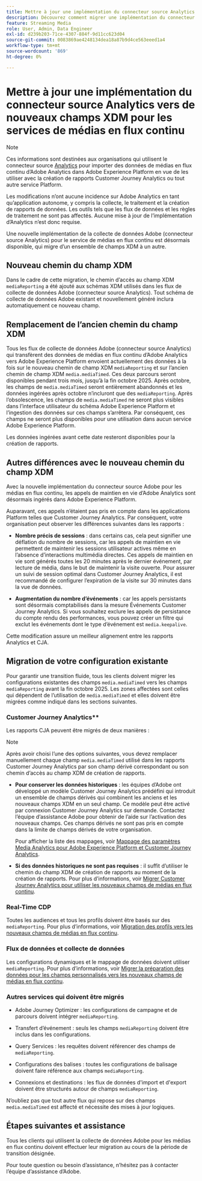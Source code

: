 ```yaml
---
title: Mettre à jour une implémentation du connecteur source Analytics vers de nouveaux champs XDM pour les services de médias en flux continu
description: Découvrez comment migrer une implémentation du connecteur source Analytics vers des champs XDM Streaming Media mis à jour
feature: Streaming Media
role: User, Admin, Data Engineer
exl-id: d239b203-71ce-4307-884f-9d11cc623d04
source-git-commit: 0083869ae4248134dea18a87b9d4ce563eeed1a4
workflow-type: tm+mt
source-wordcount: '869'
ht-degree: 0%

---
```


# Mettre à jour une implémentation du connecteur source Analytics vers de nouveaux champs XDM pour les services de médias en flux continu

>[!NOTE]
>
>Ces informations sont destinées aux organisations qui utilisent le connecteur source [Analytics](https://experienceleague.adobe.com/fr/docs/experience-platform/sources/connectors/adobe-applications/analytics) pour importer des données de médias en flux continu d’Adobe Analytics dans Adobe Experience Platform en vue de les utiliser avec la création de rapports Customer Journey Analytics ou tout autre service Platform.
>
>Les modifications n’ont aucune incidence sur Adobe Analytics en tant qu’application autonome, y compris la collecte, le traitement et la création de rapports de données. Les outils tels que les flux de données et les règles de traitement ne sont pas affectés. Aucune mise à jour de l’implémentation d’Analytics n’est donc requise.

Une nouvelle implémentation de la collecte de données Adobe (connecteur source Analytics) pour le service de médias en flux continu est désormais disponible, qui migre d’un ensemble de champs XDM à un autre.

## Nouveau chemin du champ XDM

Dans le cadre de cette migration, le chemin d’accès au champ XDM `mediaReporting` a été ajouté aux schémas XDM utilisés dans les flux de collecte de données Adobe (connecteur source Analytics). Tout schéma de collecte de données Adobe existant et nouvellement généré inclura automatiquement ce nouveau champ.

## Remplacement de l’ancien chemin du champ XDM

Tous les flux de collecte de données Adobe (connecteur source Analytics) qui transfèrent des données de médias en flux continu d’Adobe Analytics vers Adobe Experience Platform envoient actuellement des données à la fois sur le nouveau chemin de champ XDM `mediaReporting` et sur l’ancien chemin de champ XDM `media.mediaTimed`. Ces deux parcours seront disponibles pendant trois mois, jusqu’à la fin octobre 2025. Après octobre, les champs de `media.mediaTimed` seront entièrement abandonnés et les données ingérées après octobre n’incluront que des `mediaReporting`. Après l’obsolescence, les champs de `media.mediaTimed` ne seront plus visibles dans l’interface utilisateur du schéma Adobe Experience Platform et l’ingestion des données sur ces champs s’arrêtera. Par conséquent, ces champs ne seront plus disponibles pour une utilisation dans aucun service Adobe Experience Platform.

Les données ingérées avant cette date resteront disponibles pour la création de rapports.

## Autres différences avec le nouveau chemin du champ XDM

Avec la nouvelle implémentation du connecteur source Adobe pour les médias en flux continu, les appels de maintien en vie d’Adobe Analytics sont désormais ingérés dans Adobe Experience Platform.

Auparavant, ces appels n’étaient pas pris en compte dans les applications Platform telles que Customer Journey Analytics. Par conséquent, votre organisation peut observer les différences suivantes dans les rapports :

* **Nombre précis de sessions** : dans certains cas, cela peut signifier une déflation du nombre de sessions, car les appels de maintien en vie permettent de maintenir les sessions utilisateur actives même en l’absence d’interactions multimédia directes. Ces appels de maintien en vie sont générés toutes les 20 minutes après le dernier événement, par lecture de média, dans le but de maintenir la visite ouverte. Pour assurer un suivi de session optimal dans Customer Journey Analytics, il est recommandé de configurer l’expiration de la visite sur 30 minutes dans la vue de données.

* **Augmentation du nombre d’événements** : car les appels persistants sont désormais comptabilisés dans la mesure Événements Customer Journey Analytics. Si vous souhaitez exclure les appels de persistance du compte rendu des performances, vous pouvez créer un filtre qui exclut les événements dont le type d’événement est `media.keepalive`.

Cette modification assure un meilleur alignement entre les rapports Analytics et CJA.

## Migration de votre configuration existante

Pour garantir une transition fluide, tous les clients doivent migrer les configurations existantes des champs `media.mediaTimed` vers les champs `mediaReporting` avant la fin octobre 2025. Les zones affectées sont celles qui dépendent de l’utilisation de `media.mediaTimed` et elles doivent être migrées comme indiqué dans les sections suivantes.

### Customer Journey Analytics**

Les rapports CJA peuvent être migrés de deux manières :

>[!NOTE]
>
>Après avoir choisi l’une des options suivantes, vous devez remplacer manuellement chaque champ `media.mediaTimed` utilisé dans les rapports Customer Journey Analytics par son champ dérivé correspondant ou son chemin d’accès au champ XDM de création de rapports.

* **Pour conserver les données historiques** : les équipes d’Adobe ont développé un modèle Customer Journey Analytics prédéfini qui introduit un ensemble de champs dérivés qui combinent les anciens et les nouveaux champs XDM en un seul champ. Ce modèle peut être activé par connexion Customer Journey Analytics sur demande. Contactez l’équipe d’assistance Adobe pour obtenir de l’aide sur l’activation des nouveaux champs. Ces champs dérivés ne sont pas pris en compte dans la limite de champs dérivés de votre organisation.

  Pour afficher la liste des mappages, voir [Mappage des paramètres Media Analytics pour Adobe Experience Platform et Customer Journey Analytics](/help/use-cases/xdm-updates/parameters-mapping.md).

* **Si des données historiques ne sont pas requises** : il suffit d’utiliser le chemin du champ XDM de création de rapports au moment de la création de rapports. Pour plus d’informations, voir [Migrer Customer Journey Analytics pour utiliser les nouveaux champs de médias en flux continu](/help/use-cases/xdm-updates/migrate-cja-setup.md).

### Real-Time CDP

Toutes les audiences et tous les profils doivent être basés sur des `mediaReporting`. Pour plus d’informations, voir [Migration des profils vers les nouveaux champs de médias en flux continu](/help/use-cases/xdm-updates/migrate-profiles.md).

### Flux de données et collecte de données

Les configurations dynamiques et le mappage de données doivent utiliser `mediaReporting`. Pour plus d’informations, voir [Migrer la préparation des données pour les champs personnalisés vers les nouveaux champs de médias en flux continu](/help/use-cases/xdm-updates/migrate-dataprep.md).

### Autres services qui doivent être migrés

* Adobe Journey Optimizer : les configurations de campagne et de parcours doivent intégrer `mediaReporting`.

* Transfert d’événement : seuls les champs `mediaReporting` doivent être inclus dans les configurations.

* Query Services : les requêtes doivent référencer des champs de `mediaReporting`.

* Configurations des balises : toutes les configurations de balisage doivent faire référence aux champs `mediaReporting`.

* Connexions et destinations : les flux de données d&#39;import et d&#39;export doivent être structurés autour de champs `mediaReporting`.

N’oubliez pas que tout autre flux qui repose sur des champs `media.mediaTimed` est affecté et nécessite des mises à jour logiques.

## Étapes suivantes et assistance

Tous les clients qui utilisent la collecte de données Adobe pour les médias en flux continu doivent effectuer leur migration au cours de la période de transition désignée.

Pour toute question ou besoin d’assistance, n’hésitez pas à contacter l’équipe d’assistance d’Adobe.
